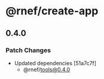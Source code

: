 # @rnef/create-app

## 0.4.0

### Patch Changes

- Updated dependencies [51a7c7f]
  - @rnef/tools@0.4.0
